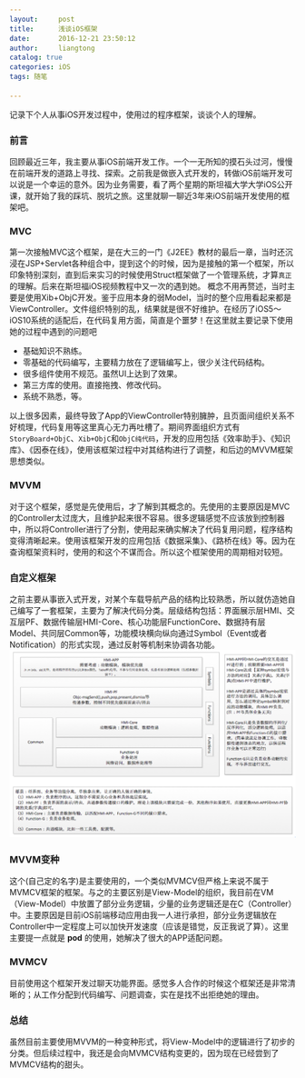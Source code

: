 ```yaml
---
layout:     post
title:      浅谈iOS框架
date:       2016-12-21 23:50:12
author:     liangtong
catalog: true
categories: iOS
tags: 随笔 

---
```



记录下个人从事iOS开发过程中，使用过的程序框架，谈谈个人的理解。



### 前言
​	回顾最近三年，我主要从事iOS前端开发工作。一个一无所知的摸石头过河，慢慢在前端开发的道路上寻找、探索。之前我是做嵌入式开发的，转做iOS前端开发可以说是一个幸运的意外。因为业务需要，看了两个星期的斯坦福大学大学iOS公开课，就开始了我的踩坑、脱坑之旅。这里就聊一聊近3年来iOS前端开发使用的框架吧。

### MVC
​	第一次接触MVC这个框架，是在大三的一门《J2EE》教材的最后一章，当时还沉浸在JSP+Servlet各种组合中，提到这个的时候，因为是接触的第一个框架，所以印象特别深刻，直到后来实习的时候使用Struct框架做了一个管理系统，才算`真正`的理解。后来在斯坦福iOS视频教程中又一次的遇到她。
概念不用再赘述，当时主要是使用Xib+ObjC开发。鉴于应用本身的弱Model，当时的整个应用看起来都是ViewController。文件组织特别的乱，结果就是很不好维护。在经历了iOS5～iOS10系统的适配后，在代码复用方面，简直是个噩梦！在这里就主要记录下使用她的过程中遇到的问题吧   

* 基础知识不熟练。   
* 零基础的代码编写，主要精力放在了逻辑编写上，很少关注代码结构。
* 很多组件使用不规范。虽然UI上达到了效果。   
* 第三方库的使用。直接拖拽、修改代码。
* 系统不熟悉，等。

以上很多因素，最终导致了App的ViewController特别臃肿，且页面间组织关系不好梳理，代码复用等这里真心无力再吐槽了。期间界面组织方式有`StoryBoard+ObjC`、`Xib+ObjC`和`ObjC纯代码`，开发的应用包括《效率助手》、《知识库》、《因泰在线》，使用该框架过程中对其结构进行了调整，和后边的MVVM框架思想类似。


### MVVM
​	对于这个框架，感觉是先使用后，才了解到其概念的。先使用的主要原因是MVC的Controller太过庞大，且维护起来很不容易。很多逻辑感觉不应该放到控制器中，所以将Controller进行了分割，使用起来确实解决了代码复用问题，程序结构变得清晰起来。使用该框架开发的应用包括《数据采集》、《路桥在线》等。因为在查询框架资料时，使用的和这个不谋而合。所以这个框架使用的周期相对较短。

### 自定义框架
​	之前主要从事嵌入式开发，对某个车载导航产品的结构比较熟悉，所以就仿造她自己编写了一套框架，主要为了解决代码分类。层级结构包括：界面展示层HMI、交互层PF、数据传输层HMI-Core、核心功能层FunctionCore、数据持有层Model、共同层Common等，功能模块横向纵向通过Symbol（Event或者Notification）的形式实现，通过反射等机制来协调各功能。
![](/post/iOS/Other/Introduction-MyFramework-1.png)

### MVVM变种
​	这个(自己定的名字)是主要使用的，一个类似MVMCV但严格上来说不属于MVMCV框架的框架。与之的主要区别是View-Model的组织，我目前在VM（View-Model）中放置了部分业务逻辑，少量的业务逻辑还是在C（Controller）中。主要原因是目前iOS前端移动应用由我一人进行承担，部分业务逻辑放在Controller中一定程度上可以加快开发速度（应该是错觉，反正我说了算）。这里主要提一点就是 **pod** 的使用，她解决了很大的APP适配问题。

### MVMCV
​	目前使用这个框架开发过聊天功能界面。感觉多人合作的时候这个框架还是非常清晰的；从工作分配到代码编写、问题调查，实在是找不出拒绝她的理由。

### 总结
​	虽然目前主要使用MVVM的一种变种形式，将View-Model中的逻辑进行了初步的分类。但后续过程中，我还是会向MVMCV结构变更的，因为现在已经尝到了MVMCV结构的甜头。
